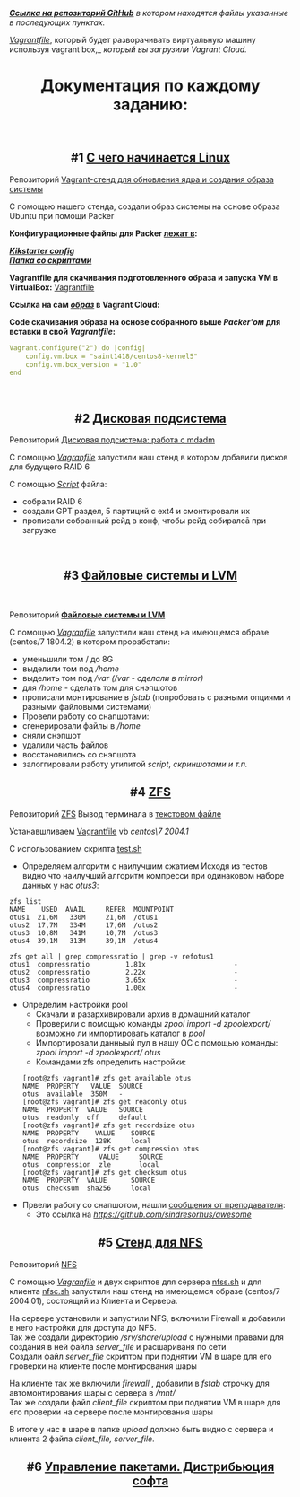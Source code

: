 _[**Ссылка на репозиторий GitHub**](https://github.com/AlexeyWu/test_vm "Ссылка на репозиторий") в котором находятся файлы указанные в последующих пунктах._


[_Vagrantfile_](https://github.com/AlexeyWu/test_vm/blob/main/packer/Vagrantfile "Vagranfile"), который будет разворачивать виртуальную машину используя vagrant box,_ 
_который вы загрузили Vagrant Cloud._ 


<h1 align="center">Документация по каждому заданию:</h1>
<br>
<h2 align="center">#1 <a href="https://github.com/AlexeyWu/test_vm" target="_blank">С чего начинается Linux </a></h2>

Репозиторий [Vagrant-стенд для обновления ядра и создания образа системы](https://github.com/AlexeyWu/test_vm)

С помощью нашего стенда, создали образ системы на основе образа Ubuntu при помощи Packer

**Конфигурационные файлы для Packer [лежат в](https://github.com/AlexeyWu/test_vm/tree/main/packer):**

**[_Kikstarter config_](https://github.com/AlexeyWu/test_vm/blob/main/packer/http/ks.cfg "ks.cfg - Kikstarter config")**  
**[_Папка со скриптами_](https://github.com/AlexeyWu/test_vm/tree/main/packer/scripts "Папка со скриптами")**

**Vagrantfile для скачивания подготовленного образа и запуска VM в VirtualBox:**
[Vagrantfile](https://github.com/AlexeyWu/test_vm/blob/main/packer/Vagrantfile "Vagrantfile")

**Ссылка на сам [_образ_](https://app.vagrantup.com/saint1418/boxes/centos8-kernel5 "образ centos8-kernel5") в Vagrant Cloud:** 


**Code скачивания образа на основе собранного выше *Packer'ом* для вставки в свой *Vagrantfile*:**

```yaml
Vagrant.configure("2") do |config|
    config.vm.box = "saint1418/centos8-kernel5"
    config.vm.box_version = "1.0"
end
```

<br>
<h2 align="center">#2 <a href="https://github.com/AlexeyWu/test_vm/tree/main/02raid" target="_blank">Дисковая подсистема</a></h2>

Репозиторий [Дисковая подсистема\: работа с mdadm](https://github.com/AlexeyWu/test_vm/tree/main/02raid)

С помощью [_Vagranfile_](https://github.com/AlexeyWu/test_vm/blob/main/02raid/Vagrantfile) запустили наш стенд в котором добавили дисков для будущего RAID 6

С помощью [_Script_](https://github.com/AlexeyWu/test_vm/blob/main/02raid/raid.sh) файла: 

* собрали RAID 6
* создали GPT раздел, 5 партиций с ext4 и смонтировали их<br> 
* прописали собранный рейд в конф, чтобы рейд собиралсā при загрузке


<br>
<h2 align="center">#3 <a href="https://github.com/AlexeyWu/test_vm/tree/main/03lvm1" target="_blank">Файловые системы и LVM</a></h2>
<br>

Репозиторий [**Файловые системы и LVM**](https://github.com/AlexeyWu/test_vm/tree/main/03lvm1)

С помощью [_Vagranfile_](https://github.com/AlexeyWu/test_vm/blob/main/03lvm1/Vagrantfile) запустили наш стенд на имеющемся образе (centos/7 1804.2) в котором проработали:

* уменьшили том / до 8G
* выделили том под _/home_
* выделить том под _/var (/var - сделали в mirror)_
* для _/home_ - сделать том для снэпшотов
* прописали монтирование в _fstab_ (попробовать с разными опциями и разными файловыми системами)
* Провели работу со снапшотами:
* сгенерировали файлы в _/home_
* сняли снэпшот
* удалили часть файлов
* восстановились со снэпшота
* залоггировали работу утилитой _script_, _скриншотами и т.п._


<h2 align="center">#4 <a href="https://github.com/AlexeyWu/test_vm/tree/main/04zfs" target="_blank">ZFS</a></h2>

Репозиторий [ZFS](https://github.com/AlexeyWu/test_vm/tree/main/04zfs)
Вывод терминала в [текстовом файле](https://github.com/AlexeyWu/test_vm/blob/main/04zfs/%D0%B2%D1%8B%D0%B2%D0%BE%D0%B4_%D1%82%D0%B5%D1%80%D0%BC%D0%B8%D0%BD%D0%B0%D0%BB%D0%B0.txt)

Устанавшливаем [Vagrantfile](https://github.com/AlexeyWu/test_vm/tree/main/04zfs/Vagrantfile) vb _centos\7 2004.1_

С использованием скрипта [test.sh](https://github.com/AlexeyWu/test_vm/blob/main/04zfs/test.sh)

* Определяем алгоритм с наилучшим сжатием
    Исходя из тестов видно что наилучший алгоритм компресси при одинаковом наборе данных у нас _otus3_:

 ```
zfs list
NAME    USED  AVAIL     REFER  MOUNTPOINT
otus1  21,6M   330M     21,6M  /otus1
otus2  17,7M   334M     17,6M  /otus2
otus3  10,8M   341M     10,7M  /otus3
otus4  39,1M   313M     39,1M  /otus4

zfs get all | grep compressratio | grep -v refotus1
otus1  compressratio         1.81x                      -
otus2  compressratio         2.22x                      -
otus3  compressratio         3.65x                      -
otus4  compressratio         1.00x                      -

 ```
* Определим настройки pool
    - Скачали и разархивировали архив в домашний каталог
    - Проверили с помощью команды _zpool import -d zpoolexport/_ возможно ли импортировать каталог в _pool_
    - Импортировали данныый пул в нашу ОС с помощью команды: _zpool import -d zpoolexport/ otus_
    - Командами zfs определить настройки:
    ```
    [root@zfs vagrant]# zfs get available otus
    NAME  PROPERTY   VALUE  SOURCE
    otus  available  350M   -
    [root@zfs vagrant]# zfs get readonly otus
    NAME  PROPERTY  VALUE   SOURCE
    otus  readonly  off     default
    [root@zfs vagrant]# zfs get recordsize otus
    NAME  PROPERTY    VALUE    SOURCE
    otus  recordsize  128K     local
    [root@zfs vagrant]# zfs get compression otus
    NAME  PROPERTY     VALUE     SOURCE
    otus  compression  zle       local
    [root@zfs vagrant]# zfs get checksum otus
    NAME  PROPERTY  VALUE      SOURCE
    otus  checksum  sha256     local

    ```
* Првели работу со снапшотом, нашли [сообщения от преподавателя](https://github.com/AlexeyWu/test_vm/blob/main/04zfs/Screenshot%20from%202023-03-19%2019-54-15.png):
    - Это ссылка на _https://github.com/sindresorhus/awesome_

<h2 align="center">#5 <a href="https://github.com/AlexeyWu/test_vm/tree/main/05nfs" target="_blank">Стенд для NFS</a></h2>

Репозиторий [NFS](https://github.com/AlexeyWu/test_vm/tree/main/05nfs)

С помощью [_Vagranfile_](https://github.com/AlexeyWu/test_vm/blob/main/05nfs/Vagrantfile) и двух скриптов для сервера [nfss.sh](https://github.com/AlexeyWu/test_vm/blob/main/05nfs/nfss.sh) и для клиента [nfsc.sh](https://github.com/AlexeyWu/test_vm/blob/main/05nfs/nfsc.sh) запустили наш стенд на имеющемся образе (centos/7 2004.01), состоящий из Клиента и Сервера.

На сервере установили и запустили NFS, включили Firewall и добавили в него настройки для доступа до NFS.\
Так же создали директорию _/srv/share/upload_ с нужными правами для создания в ней файла _server\_file_ и расшариваня по сети\
Создали файл _server\_file_ скриптом при поднятии VM в шаре для его проверки на клиенте после монтирования шары 


На клиенте так же включили _firewall_ , добавили в _fstab_ строчку для автомонтирования шары с сервера в _/mnt/_\
Так же создали файл _client\_file_ скриптом при поднятии VM в шаре для его проверки на сервере после монтирования шары

В итоге у нас в шаре в папке _upload_ должно быть видно с сервера и клиента 2 файла _client_file, server_file_.

<h2 align="center">#6 <a href="https://github.com/AlexeyWu/test_vm/tree/main/06pm&sd" target="_blank">Управление пакетами. Дистрибьюция софта</a></h2>


